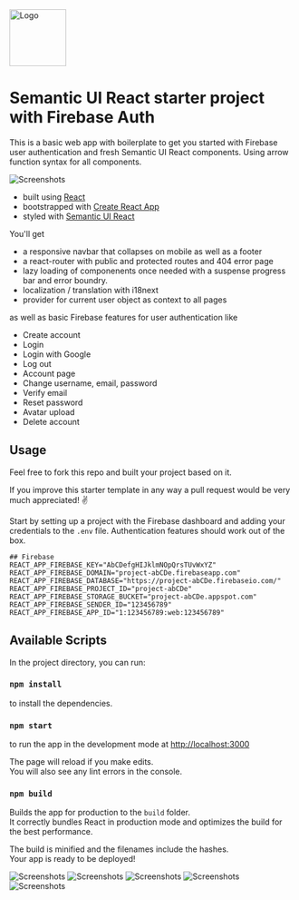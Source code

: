 <img alt="Logo" src="https://semantic-ui.com/images/logo.png" width="100" />

# Semantic UI React starter project with Firebase Auth

This is a basic web app with boilerplate to get you started with Firebase user authentication and fresh Semantic UI React components. Using arrow function syntax for all components.

![Screenshots](/demo-screenshots/signin-demo.png)

-   built using [React](https://reactjs.org/)
-   bootstrapped with [Create React App](https://github.com/facebook/create-react-app)
-   styled with [Semantic UI React](https://react.semantic-ui.com/)

You'll get

-   a responsive navbar that collapses on mobile as well as a footer
-   a react-router with public and protected routes and 404 error page
-   lazy loading of componenents once needed with a suspense progress bar and error boundry.
-   localization / translation with i18next
-   provider for current user object as context to all pages

as well as basic Firebase features for user authentication like

-   Create account
-   Login
-   Login with Google
-   Log out
-   Account page
-   Change username, email, password
-   Verify email
-   Reset password
-   Avatar upload
-   Delete account

## Usage

Feel free to fork this repo and built your project based on it.

If you improve this starter template in any way a pull request would be very much appreciated! ✌️

Start by setting up a project with the Firebase dashboard and adding your credentials to the `.env` file.
Authentication features should work out of the box.

```
## Firebase
REACT_APP_FIREBASE_KEY="AbCDefgHIJklmNOpQrsTUvWxYZ"
REACT_APP_FIREBASE_DOMAIN="project-abCDe.firebaseapp.com"
REACT_APP_FIREBASE_DATABASE="https://project-abCDe.firebaseio.com/"
REACT_APP_FIREBASE_PROJECT_ID="project-abCDe"
REACT_APP_FIREBASE_STORAGE_BUCKET="project-abCDe.appspot.com"
REACT_APP_FIREBASE_SENDER_ID="123456789"
REACT_APP_FIREBASE_APP_ID="1:123456789:web:123456789"
```

## Available Scripts

In the project directory, you can run:

### `npm install`

to install the dependencies.

### `npm start`

to run the app in the development mode at [http://localhost:3000](http://localhost:3000)<br />

The page will reload if you make edits.<br />
You will also see any lint errors in the console.

### `npm build`

Builds the app for production to the `build` folder.<br />
It correctly bundles React in production mode and optimizes the build for the best performance.

The build is minified and the filenames include the hashes.<br />
Your app is ready to be deployed!

![Screenshots](/demo-screenshots/account-demo.png)
![Screenshots](/demo-screenshots/signin-demo.png)
![Screenshots](/demo-screenshots/signup-demo.png)
![Screenshots](/demo-screenshots/reset-demo.png)
![Screenshots](/demo-screenshots/landing-demo.png)
